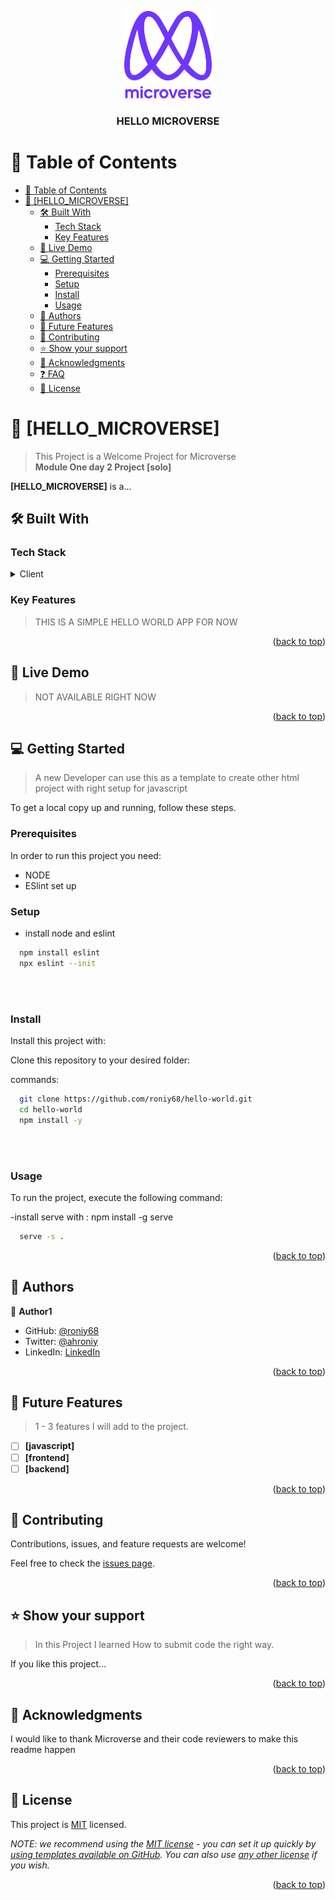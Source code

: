 <a name="readme-top"></a>
<div align="center">

  <img src="murple_logo.png" alt="logo" width="140"  height="auto" />
  <br/>

  <h3><b>HELLO MICROVERSE</b></h3>

</div>

<!-- TABLE OF CONTENTS -->

# 📗 Table of Contents

- [📗 Table of Contents](#-table-of-contents)
- [📖 \[HELLO\_MICROVERSE\] ](#-hello_microverse-)
  - [🛠 Built With ](#-built-with-)
    - [Tech Stack ](#tech-stack-)
    - [Key Features ](#key-features-)
  - [🚀 Live Demo ](#-live-demo-)
  - [💻 Getting Started ](#-getting-started-)
    - [Prerequisites](#prerequisites)
    - [Setup](#setup)
    - [Install](#install)
    - [Usage](#usage)
  - [👥 Authors ](#-authors-)
  - [🔭 Future Features ](#-future-features-)
  - [🤝 Contributing ](#-contributing-)
  - [⭐️ Show your support ](#️-show-your-support-)
  - [🙏 Acknowledgments ](#-acknowledgments-)
  - [❓ FAQ ](#-faq-)
  - [📝 License ](#-license-)


# 📖 [HELLO_MICROVERSE] <a name="about-project"></a>

> This Project is a Welcome Project for Microverse
>       <br><b> Module One day 2 Project [solo]</b>

**[HELLO_MICROVERSE]** is a...

## 🛠 Built With <a name="built-with"></a>

### Tech Stack <a name="tech-stack"></a>



<details>
  <summary>Client</summary>
  <ul>
    <li><a href="https://w3school.com/">HTML</a></li>
  </ul>
</details>


<!-- Features -->

### Key Features <a name="key-features"></a>

> THIS IS A SIMPLE HELLO WORLD APP FOR NOW



<p align="right">(<a href="#readme-top">back to top</a>)</p>

<!-- LIVE DEMO -->

## 🚀 Live Demo <a name="live-demo"></a>

> NOT AVAILABLE RIGHT NOW



<p align="right">(<a href="#readme-top">back to top</a>)</p>

<!-- GETTING STARTED -->

## 💻 Getting Started <a name="getting-started"></a>

> A new Developer can use this as a template to create other html project with right setup for javascript 

To get a local copy up and running, follow these steps.

### Prerequisites

In order to run this project you need:
  - NODE 
  - ESlint set up

### Setup
- install node and eslint
 

```sh
  npm install eslint
  npx eslint --init
```
<br><br>


### Install

Install this project with:

Clone this repository to your desired folder:


 commands:

```sh
  git clone https://github.com/roniy68/hello-world.git
  cd hello-world
  npm install -y
```
<br><br>

### Usage

To run the project, execute the following command:


-install serve with : npm install -g serve

```sh
  serve -s .
```

<p align="right">(<a href="#readme-top">back to top</a>)</p>

<!-- AUTHORS -->

## 👥 Authors <a name="authors"></a>

👤 **Author1**

- GitHub: [@roniy68](https://github.com/roniy68)
- Twitter: [@ahroniy](https://twitter.com/ahroniy)
- LinkedIn: [LinkedIn](https://linkedin.com/in/ahroniy)



<p align="right">(<a href="#readme-top">back to top</a>)</p>

<!-- FUTURE FEATURES -->

## 🔭 Future Features <a name="future-features"></a>

>  1 - 3 features I will add to the project.

- [ ] **[javascript]**
- [ ] **[frontend]**
- [ ] **[backend]**

<p align="right">(<a href="#readme-top">back to top</a>)</p>

<!-- CONTRIBUTING -->

## 🤝 Contributing <a name="contributing"></a>

Contributions, issues, and feature requests are welcome!

Feel free to check the [issues page](../../issues/).

<p align="right">(<a href="#readme-top">back to top</a>)</p>

<!-- SUPPORT -->

## ⭐️ Show your support <a name="support"></a>

> In this Project I learned How to submit code the right way. 

If you like this project...

<p align="right">(<a href="#readme-top">back to top</a>)</p>

<!-- ACKNOWLEDGEMENTS -->

## 🙏 Acknowledgments <a name="acknowledgements"></a>


I would like to thank Microverse and their code reviewers to make this readme happen 

<p align="right">(<a href="#readme-top">back to top</a>)</p>


<!-- LICENSE -->

## 📝 License <a name="license"></a>

This project is [MIT](./LICENSE) licensed.

_NOTE: we recommend using the [MIT license](https://choosealicense.com/licenses/mit/) - you can set it up quickly by [using templates available on GitHub](https://docs.github.com/en/communities/setting-up-your-project-for-healthy-contributions/adding-a-license-to-a-repository). You can also use [any other license](https://choosealicense.com/licenses/) if you wish._

<p align="right">(<a href="#readme-top">back to top</a>)</p>

